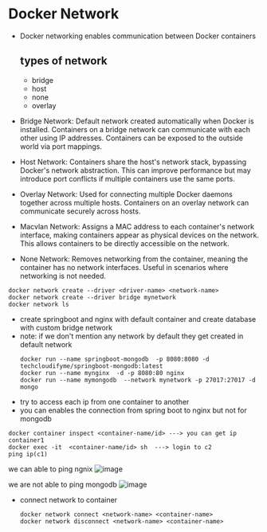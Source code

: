 # Docker Network
- Docker networking enables communication between Docker containers
  ## types of network
  - bridge
  - host
  - none
  - overlay
 
- Bridge Network: Default network created automatically when Docker is installed. Containers on a bridge network can communicate with each other using IP addresses. Containers can be exposed to the outside world via port mappings.

- Host Network: Containers share the host's network stack, bypassing Docker's network abstraction. This can improve performance but may introduce port conflicts if multiple containers use the same ports.

- Overlay Network: Used for connecting multiple Docker daemons together across multiple hosts. Containers on an overlay network can communicate securely across hosts.

- Macvlan Network: Assigns a MAC address to each container's network interface, making containers appear as physical devices on the network. This allows containers to be directly accessible on the network.

- None Network: Removes networking from the container, meaning the container has no network interfaces. Useful in scenarios where networking is not needed.
```
docker network create --driver <driver-name> <network-name>
docker network create --driver bridge mynetwork
docker network ls
```
- create springboot and nginx with default container and create database with custom bridge network
- note: if we don't mention any network by default they get created in default network
  ```
  docker run --name springboot-mongodb  -p 8080:8080 -d techcloudifyme/springboot-mongodb:latest
  docker run --name mynginx  -d -p 8080:80 nginx
  docker run --name mymongodb  --network mynetwork -p 27017:27017 -d mongo
  ```
 - try to access each ip from one container to another
 - you can enables the connection from spring boot to nginx but not for mongodb
```
docker container inspect <container-name/id> ---> you can get ip container1
docker exec -it  <container-name/id> sh  ---> login to c2
ping ip(c1)
```
we can able to ping ngnix
![image](https://github.com/prathapaparna/Docker/assets/99127429/de2d3349-5501-4042-95fc-2b4d8b0b86fa)

we are not able to ping mongodb
![image](https://github.com/prathapaparna/Docker/assets/99127429/0725568d-3e0c-4c84-aa83-b4d841daf908)

- connect network to container
  ```
  docker network connect <network-name> <container-name>
  docker network disconnect <network-name> <container-name>
  ```





  
